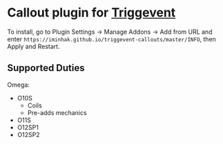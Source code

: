 # Callout plugin for [Triggevent](https://github.com/xpdota/event-trigger/)

To install, go to Plugin Settings -> Manage Addons -> Add from URL and enter `https://iminhak.github.io/triggevent-callouts/master/INFO`, then Apply and Restart.

## Supported Duties
Omega:
- O10S
    - Coils
    - Pre-adds mechanics
- O11S
- O12SP1
- O12SP2